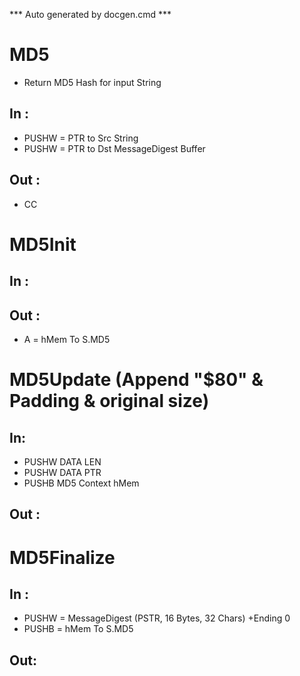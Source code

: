 *** Auto generated by docgen.cmd ***  

# MD5
+ Return MD5 Hash for input String

## In :
 + PUSHW = PTR to Src String
 + PUSHW = PTR to Dst MessageDigest Buffer

## Out :
 + CC

# MD5Init

## In :

##  Out :
 + A = hMem To S.MD5

# MD5Update (Append "$80" & Padding & original size)

## In:
*	PUSHW DATA LEN
*	PUSHW DATA PTR
*	PUSHB MD5 Context hMem

##  Out :

# MD5Finalize

## In : 
 +  PUSHW = MessageDigest (PSTR, 16 Bytes, 32 Chars) +Ending 0
 +  PUSHB = hMem To S.MD5

## Out:
